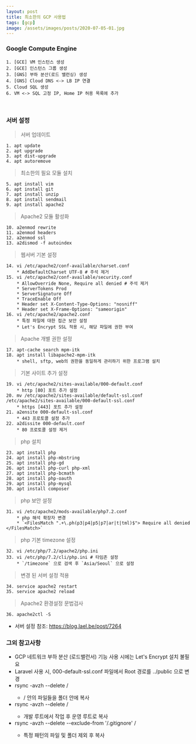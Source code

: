 ```yaml
---
layout: post
title: 최소한의 GCP 사용법
tags: [gcp]
image: /assets/images/posts/2020-07-05-01.jpg
---
```


### Google Compute Engine

	1. [GCE] VM 인스턴스 생성
	2. [GCE] 인스턴스 그룹 생성
	3. [GNS] 부하 분산(로드 밸런싱) 생성
	4. [GNS] Cloud DNS <-> LB IP 연결
	5. Cloud SQL 생성
	6. VM <-> SQL 고정 IP, Home IP 허용 목록에 추가
​
### 서버 설정

> 서버 업데이트

	1. apt update
	2. apt upgrade
	3. apt dist-upgrade
	4. apt autoremove

> 최소한의 필요 모듈 설치

	5. apt install vim
	6. apt install git
	7. apt install unzip
	8. apt install sendmail
	9. apt install apache2

> Apache2 모듈 활성화

	10. a2enmod rewrite
	11. a2enmod headers
	12. a2enmod ssl
	13. a2dismod -f autoindex

> 웹서버 기본 설정

	14. vi /etc/apache2/conf-available/charset.conf 
        * AddDefaultCharset UTF-8 # 주석 제거
	15. vi /etc/apache2/conf-available/security.conf 
        * AllowOverride None, Require all denied # 주석 제거
        * ServerTokens Prod
        * ServerSignature Off
        * TraceEnable Off
        * Header set X-Content-Type-Options: "nosniff"
        * Header set X-Frame-Options: "sameorigin"
	16. vi /etc/apache2/apache2.conf
        * 특정 파일에 대한 접근 보안 설정
        * Let's Encrypt SSL 적용 시, 해당 파일에 권한 부여

> Apache 개별 권한 설정

    17. apt-cache search mpm-itk
	18. apt install libapache2-mpm-itk
        * shell, sftp, web의 권한을 동일하게 관리하기 위한 프로그램 설치

> 기본 사이트 추가 설정

	19. vi /etc/apache2/sites-available/000-default.conf 
        * http [80] 포트 추가 설정
	20. mv /etc/apache2/sites-available/default-ssl.conf /etc/apache2/sites-available/000-default-ssl.conf
        * https [443] 포트 추가 설정
	21. a2ensite 000-default-ssl.conf
        * 443 프로토콜 설정 추가
	22. a2dissite 000-default.conf
        * 80 프로토콜 설정 제거

> php 설치

	23. apt install php
	24. apt install php-mbstring
	25. apt install php-gd
	26. apt install php-curl php-xml
	27. apt install php-bcmath
	28. apt install php-oauth
	29. apt install php-mysql
	30. apt install composer

> php 보안 설정

	31. vi /etc/apache2/mods-available/php7.2.conf 
        * php 해석 확장자 변경
        * `<FilesMatch ".+\.ph(p3|p4|p5|p7|ar|t|tml)$"> Require all denied </FilesMatch>`

> php 기본 timezone 설정

	32. vi /etc/php/7.2/apache2/php.ini
	33. vi /etc/php/7.2/cli/php.ini # 타임존 설정
        * `/timezone` 으로 검색 후 `Asia/Seoul` 으로 설정

> 변경 된 서버 설정 적용

	34. service apache2 restart
	35. service apache2 reload

> Apache2 환경설정 문법검사

	36. apache2ctl -S

* 서버 설정 참조: https://blog.lael.be/post/7264
​

### 그외 참고사항

 * GCP 네트워크 부하 분산 (로드밸런서) 기능 사용 시에는 Let's Encrypt 설치 불필요
 * Laravel 사용 시, 000-default-ssl.conf 파일에서 Root 경로를 ../public 으로 변경
 * rsync -avzh --delete <product-root>/ <dev-root> 
     * <product-root>/ 안의 파일들을 <dev-root> 폴더 안에 복사
 * rsync -avzh --delete <dev-root>/ <product-root> 
     * 개발 루트에서 작업 후 운영 루트로 복사
 * rsync -avzh --delete --exclude-from '<dev-root>/.gitignore' <dev-root>/ <product-root> 
     * 특정 패턴의 파일 및 폴더 제외 후 복사​